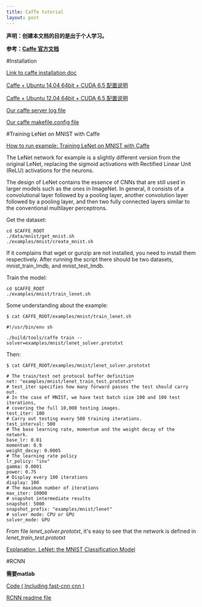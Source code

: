 ```yaml
---
title: Caffe tutorial
layout: post
---
```



**声明：创建本文档的目的是出于个人学习。**

**参考：[Caffe 官方文档][CaffeOfficial]**

[CaffeOfficial]: http://caffe.berkeleyvision.org "caffe yangqing jia"

#Installation

[Link to caffe installation doc](http://caffe.berkeleyvision.org/installation.html)

[Caffe + Ubuntu 14.04 64bit + CUDA 6.5 配置说明](caffeinstall_ubuntu14.04.html)

[Caffe + Ubuntu 12.04 64bit + CUDA 6.5 配置说明](caffeinstall_ubuntu12.04.html)

[Our caffe server log file](log.html)

[Our caffe makefile.config file](Makefile.config.html)

#Training LeNet on MNIST with Caffe

[How to run example: Training LeNet on MNIST with Caffe](http://caffe.berkeleyvision.org/gathered/examples/mnist.html)

The LeNet network for example is a slightly different version from the original LeNet, replacing the sigmoid activations with Rectified Linear Unit (ReLU) activations for the neurons.

The design of LeNet contains the essence of CNNs that are still used in larger models such as the ones in ImageNet. In general, it consists of a convolutional layer followed by a pooling layer, another convolution layer followed by a pooling layer, and then two fully connected layers similar to the conventional multilayer perceptrons.

Get the dataset:

    cd $CAFFE_ROOT
    ./data/mnist/get_mnist.sh
    ./examples/mnist/create_mnist.sh

If it complains that wget or gunzip are not installed, you need to install them respectively. After running the script there should be two datasets, mnist\_train\_lmdb, and mnist\_test\_lmdb.

Train the model:

    cd $CAFFE_ROOT
    ./examples/mnist/train_lenet.sh

Some understanding about the example:


    $ cat CAFFE_ROOT/examples/mnist/train_lenet.sh 
    
    #!/usr/bin/env sh

    ./build/tools/caffe train --solver=examples/mnist/lenet_solver.prototxt

Then:
    
    $ cat CAFFE_ROOT/examples/mnist/lenet_solver.prototxt

    # The train/test net protocol buffer definition
    net: "examples/mnist/lenet_train_test.prototxt"
    # test_iter specifies how many forward passes the test should carry out.
    # In the case of MNIST, we have test batch size 100 and 100 test iterations,
    # covering the full 10,000 testing images.
    test_iter: 100
    # Carry out testing every 500 training iterations.
    test_interval: 500
    # The base learning rate, momentum and the weight decay of the network.
    base_lr: 0.01
    momentum: 0.9
    weight_decay: 0.0005
    # The learning rate policy
    lr_policy: "inv"
    gamma: 0.0001
    power: 0.75
    # Display every 100 iterations
    display: 100
    # The maximum number of iterations
    max_iter: 10000
    # snapshot intermediate results
    snapshot: 5000
    snapshot_prefix: "examples/mnist/lenet"
    # solver mode: CPU or GPU
    solver_mode: GPU

From file *lenet_solver.prototxt*, it's easy to see that the network is defined in *lenet_train_test.prototxt*
    
[Explanation, LeNet: the MNIST Classification Model](http://caffe.berkeleyvision.org/gathered/examples/mnist.html)

#RCNN

**需要matlab**

[Code ( Including fast-cnn cnn )][Ross Girshick' s github]

[RCNN readme file][rcnnreadmefile]

[rcnnreadmefile]: rcnn_readme.html

[Ross Girshick' s github]: https://github.com/rbgirshick



